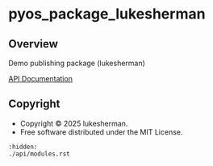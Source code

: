 # pyos_package_lukesherman

## Overview

Demo publishing package (lukesherman)


[API Documentation](./api/modules.rst)

## Copyright

- Copyright © 2025 lukesherman.
- Free software distributed under the MIT License.

```{toctree}
:hidden:
./api/modules.rst
```
